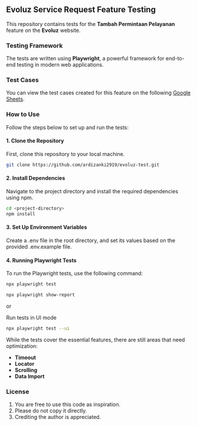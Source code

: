 ## Evoluz Service Request Feature Testing

This repository contains tests for the **Tambah Permintaan Pelayanan** feature on the **Evoluz** website.

### Testing Framework

The tests are written using **Playwright**, a powerful framework for end-to-end testing in modern web applications.

### Test Cases

You can view the test cases created for this feature on the following [Google Sheets](https://docs.google.com/spreadsheets/d/1YAp2CHZVO0tag3jwXdcIoClVVWARzcSRcB0VOZCsKp4/edit?usp=sharing).

### How to Use

Follow the steps below to set up and run the tests:

#### 1. Clone the Repository

First, clone this repository to your local machine.

```bash
git clone https://github.com/ardizanki2919/evoluz-test.git
```

#### 2. Install Dependencies

Navigate to the project directory and install the required dependencies using npm.

```bash
cd <project-directory>
npm install
```

#### 3. Set Up Environment Variables

Create a .env file in the root directory, and set its values based on the provided .env.example file.

#### 4. Running Playwright Tests

To run the Playwright tests, use the following command:

```bash
npx playwright test
```

```bash
npx playwright show-report
```

or

Run tests in UI mode
```bash
npx playwright test --ui
```

While the tests cover the essential features, there are still areas that need optimization:

- **Timeout**
- **Locator**
- **Scrolling**
- **Data Import**

### License

1. You are free to use this code as inspiration.
2. Please do not copy it directly.
3. Crediting the author is appreciated.